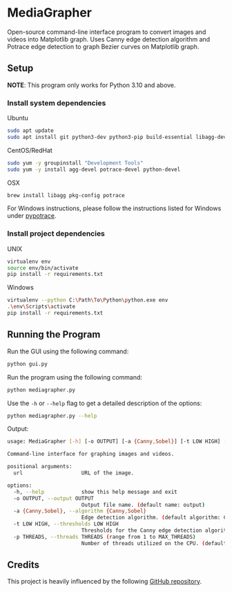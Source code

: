 # MediaGrapher

Open-source command-line interface program to convert images and videos into Matplotlib graph. Uses Canny edge detection algorithm and Potrace edge detection to graph Bezier curves on Matplotlib graph.

## Setup

**NOTE**: This program only works for Python 3.10 and above.

### Install system dependencies

Ubuntu

```bash
sudo apt update
sudo apt install git python3-dev python3-pip build-essential libagg-dev libpotrace-dev pkg-config ffmpeg
```

CentOS/RedHat

```bash
sudo yum -y groupinstall "Development Tools"
sudo yum -y install agg-devel potrace-devel python-devel
```

OSX

```bash
brew install libagg pkg-config potrace
```

For Windows instructions, please follow the instructions listed for Windows under [pypotrace](https://pypi.org/project/pypotrace/).

### Install project dependencies

UNIX

```bash
virtualenv env
source env/bin/activate
pip install -r requirements.txt
```

Windows

```bash
virtualenv --python C:\Path\To\Python\python.exe env
.\env\Scripts\activate
pip install -r requirements.txt
```

## Running the Program

Run the GUI using the following command:

```bash
python gui.py
```

Run the program using the following command:

```bash
python mediagrapher.py
```

Use the `-h` or `--help` flag to get a detailed description of the options:

```bash
python mediagrapher.py --help
```

Output:

```bash
usage: MediaGrapher [-h] [-o OUTPUT] [-a {Canny,Sobel}] [-t LOW HIGH] [-p threads] url

Command-line interface for graphing images and videos.

positional arguments:
  url                   URL of the image.

options:
  -h, --help            show this help message and exit
  -o OUTPUT, --output OUTPUT
                        Output file name. (default name: output)
  -a {Canny,Sobel}, --algorithm {Canny,Sobel}
                        Edge detection algorithm. (default algorithm: Canny)
  -t LOW HIGH, --thresholds LOW HIGH
                        Thresholds for the Canny edge detection algorithm. (default: 30, 200)
  -p THREADS, --threads THREADS (range from 1 to MAX_THREADS)
                        Number of threads utilized on the CPU. (default: MAX_THREADS)
```

## Credits

This project is heavily influenced by the following [GitHub repository](https://github.com/kevinjycui/DesmosBezierRenderer).
